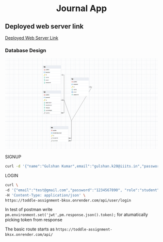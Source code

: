 <h1 align="center">Journal App</h1>
<h2>Deployed web server link</h2>
<a href="https://toddle-assignment-bksx.onrender.com/">Deployed Web Server Link</a>
<h3>Database Design</h3>

![alt text](./Screenshots/ER%20Diagram.png)

SIGNUP

```sh
curl -d '{"name":"Gulshan Kumar",email":"gulshan.k20@iiits.in","password":"12345678", "role":"student"}' -H 'Content-Type: application/json' https://toddle-assignment-bksx.onrender.com/api/user/signup

```

LOGIN

```sh
curl \
-d '{"email":"test@gmail.com","password":"1234567890", "role":"student"}' \
-H 'Content-Type: application/json' \
https://toddle-assignment-bksx.onrender.com/api/user/login
```

In test of postman write `pm.environment.set('jwt',pm.response.json().token);` for atumatically picking token from response

The basic route starts as `https://toddle-assignment-bksx.onrender.com/api/`
